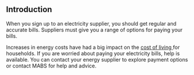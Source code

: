 ##  Introduction

When you sign up to an electricity supplier, you should get regular and
accurate bills. Suppliers must give you a range of options for paying your
bills.

Increases in energy costs have had a big impact on the [ cost of living
](/en/money-and-tax/cost-of-living/help-with-cost-of-living/) for households.
If you are worried about paying your electricity bills, help is available. You
can contact your energy supplier to explore payment options or contact MABS
for help and advice.
